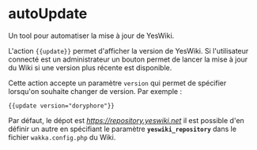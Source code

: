 # autoUpdate

Un tool pour automatiser la mise à jour de YesWiki.

L'action `{{update}}` permet d'afficher la version de YesWiki. Si
l'utilisateur connecté est un administrateur un bouton permet de lancer la mise
à jour du Wiki si une version plus récente est disponible.

Cette action accepte un paramètre `version` qui permet de spécifier lorsqu'on souhaite changer de version. Par exemple :

```
{{update version="doryphore"}}
```

Par défaut, le dépot est _<https://repository.yeswiki.net>_ il est possible d'en
définir un autre en spécifiant le paramètre **`yeswiki_repository`** dans le
fichier `wakka.config.php` du Wiki.

